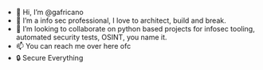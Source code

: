 - 👋 Hi, I’m @gafricano
- 👀 I’m a info sec professional, I love to architect, build and break.
- 💞️ I’m looking to collaborate on python based projects for infosec tooling, automated security tests, OSINT, you name it.
- 📫 You can reach me over here ofc
- 🔒 Secure Everything

<!---
gafricano/gafricano is a ✨ special ✨ repository because its `README.md` (this file) appears on your GitHub profile.
You can click the Preview link to take a look at your changes.
--->
